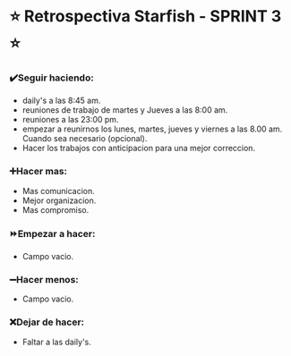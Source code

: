# ⭐ Retrospectiva Starfish - SPRINT 3 ⭐

### ✔️Seguir haciendo: 
- daily's a las 8:45 am.
- reuniones de trabajo de martes y Jueves a las 8:00 am.
- reuniones a las 23:00 pm.
- empezar a reunirnos los lunes, martes, jueves y viernes a las 8.00 am. Cuando sea necesario (opcional).
- Hacer los trabajos con anticipacion para una mejor correccion.
### ➕Hacer mas: 
- Mas comunicacion.
- Mejor organizacion.
- Mas compromiso.
### ⏩Empezar a hacer: 
- Campo vacio.
### ➖Hacer menos: 
- Campo vacio.
### ❌Dejar de hacer: 
- Faltar a las daily's.